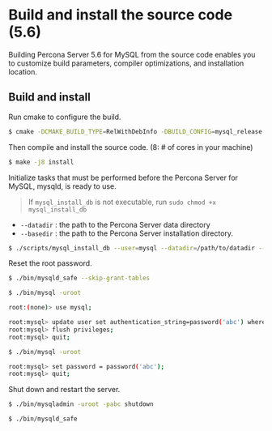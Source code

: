 # Build and install the source code (5.6)

Building Percona Server 5.6 for MySQL from the source code enables you to customize build parameters, compiler optimizations, and installation location.

## Build and install

Run cmake to configure the build.

```bash
$ cmake -DCMAKE_BUILD_TYPE=RelWithDebInfo -DBUILD_CONFIG=mysql_release -DFEATURE_SET=community -DWITH_EMBEDDED_SERVER=OFF -DCMAKE_INSTALL_PREFIX=/path/to/dir
```

Then compile and install the source code.
(8: # of cores in your machine)

```bash
$ make -j8 install
```

Initialize tasks that must be performed before the Percona Server for MySQL, mysqld, is ready to use.

> If `mysql_install_db` is not executable, run `sudo chmod +x mysql_install_db`

- `--datadir` : the path to the Percona Server data directory
- `--basedir` : the path to the Percona Server installation directory.

```bash
$ ./scripts/mysql_install_db --user=mysql --datadir=/path/to/datadir --basedir=/path/to/basedir
```

Reset the root password.

```bash
$ ./bin/mysqld_safe --skip-grant-tables

$ ./bin/mysql -uroot

root:(none)> use mysql;

root:mysql> update user set authentication_string=password('abc') where user='root';
root:mysql> flush privileges;
root:mysql> quit;

$ ./bin/mysql -uroot

root:mysql> set password = password('abc');
root:mysql> quit;
```

Shut down and restart the server.

```bash
$ ./bin/mysqladmin -uroot -pabc shutdown

$ ./bin/mysqld_safe
```
